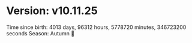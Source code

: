 # Version: v10.11.25
Time since birth: 4013 days, 96312 hours, 5778720 minutes, 346723200 seconds
Season: Autumn 🍁
